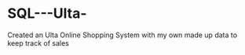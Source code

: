 # SQL---Ulta-
Created an Ulta Online Shopping System with my own made up data to keep track of sales 
